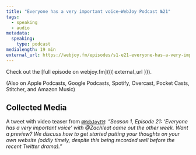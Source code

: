 ```yaml
---
title: "Everyone has a very important voice—WebJoy Podcast №21"
tags:
  - speaking
  - audio
metadata:
  speaking:
    type: podcast
medialength: 19 min
external_url: https://webjoy.fm/episodes/s1-e21-everyone-has-a-very-important-voice-zach-zachleat
---
```

Check out the [full episode on webjoy.fm]({{ external_url }}).

(Also on Apple Podcasts, Google Podcasts, Spotify, Overcast, Pocket Casts, Stitcher, and Amazon Music)

## Collected Media

A tweet with video teaser from [`@WebJoyFM`](https://twitter.com/WebJoyFM/status/1592179007097024512): _“Season 1, Episode 21: ‘Everyone has a very important voice’ with @Zachleat came out the other week. Want a preview? We discuss how to get started putting your thoughts on your own website (oddly timely, despite this being recorded well before the recent Twitter drama).”_

